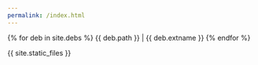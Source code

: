 ```yaml
---
permalink: /index.html
---
```

{% for deb in site.debs %}
  {{ deb.path }} | {{ deb.extname }}
{% endfor %}

{{ site.static_files }}
